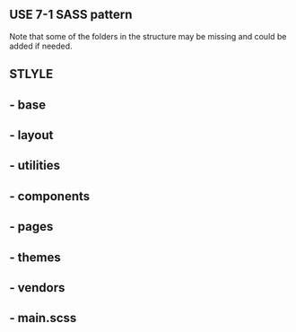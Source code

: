 ## USE 7-1 SASS pattern
Note that some of the folders in the structure may be missing and could be added if needed.

## STLYLE
   ## - base
   ## - layout
   ## - utilities
   ## - components
   ## - pages
   ## - themes
   ## - vendors
   ## - main.scss